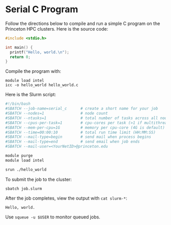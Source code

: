 # Serial C Program

Follow the directions below to compile and run a simple C program on the Princeton HPC clusters.
Here is the source code:

```c
#include <stdio.h>

int main() {
  printf("Hello, world.\n");
  return 0;
}
```

Compile the program with:

```
module load intel
icc -o hello_world hello_world.c
```

Here is the Slurm script:

```bash
#!/bin/bash
#SBATCH --job-name=serial_c      # create a short name for your job
#SBATCH --nodes=1                # node count
#SBATCH --ntasks=1               # total number of tasks across all nodes
#SBATCH --cpus-per-task=1        # cpu-cores per task (>1 if multithread tasks)
#SBATCH --mem-per-cpu=1G         # memory per cpu-core (4G is default)
#SBATCH --time=00:00:10          # total run time limit (HH:MM:SS)
#SBATCH --mail-type=begin        # send mail when process begins
#SBATCH --mail-type=end          # send email when job ends
#SBATCH --mail-user=<YourNetID>@princeton.edu

module purge
module load intel

srun ./hello_world
```

To submit the job to the cluster:

```
sbatch job.slurm
```

After the job completes, view the output with `cat slurm-*`:

```
Hello, world.
```

Use `squeue -u $USER` to monitor queued jobs.
